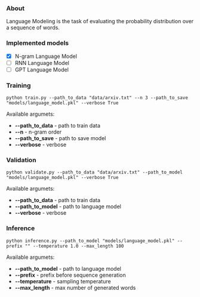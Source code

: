 ### About
Language Modeling is the task of evaluating the probability distribution over a sequence of words.

### Implemented models
- [x] N-gram Language Model
- [ ] RNN Language Model
- [ ] GPT Language Model

### Training
```
python train.py --path_to_data "data/arxiv.txt" --n 3 --path_to_save "models/language_model.pkl" --verbose True
```
Available argumets:
- **--path_to_data** - path to train data
- **--n** - n-gram order
- **--path_to_save** - path to save model
- **--verbose** - verbose

### Validation
```
python validate.py --path_to_data "data/arxiv.txt" --path_to_model "models/language_model.pkl" --verbose True
```
Available argumets:
- **--path_to_data** - path to train data
- **--path_to_model** - path to language model
- **--verbose** - verbose

### Inference
```
python inference.py --path_to_model "models/language_model.pkl" --prefix "" --temperature 1.0 --max_length 100
```
Available argumets:
- **--path_to_model** - path to language model
- **--prefix** - prefix before sequence generation
- **--temperature** - sampling temperature
- **--max_length** - max number of generated words

